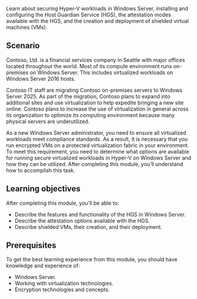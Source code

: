 Learn about securing Hyper-V workloads in Windows Server, installing and configuring the Host Guardian Service (HGS), the attestation modes available with the HGS, and the creation and deployment of shielded virtual machines (VMs).

## Scenario

Contoso, Ltd. is a financial services company in Seattle with major offices located throughout the world. Most of its compute environment runs on-premises on Windows Server. This includes virtualized workloads on Windows Server 2016 hosts.

Contoso IT staff are migrating Contoso on-premises servers to Windows Server 2025. As part of the migration, Contoso plans to expand into additional sites and use virtualization to help expedite bringing a new site online. Contoso plans to increase the use of virtualization in general across its organization to optimize its computing environment because many physical servers are underutilized.

As a new Windows Server administrator, you need to ensure all virtualized workloads meet compliance standards. As a result, it is necessary that you run encrypted VMs on a protected virtualization fabric in your environment. To meet this requirement, you need to determine what options are available for running secure virtualized workloads in Hyper-V on Windows Server and how they can be utilized. After completing this module, you’ll understand how to accomplish this task.

## Learning objectives

After completing this module, you'll be able to:

- Describe the features and functionality of the HGS in Windows Server.
- Describe the attestation options available with the HGS.
- Describe shielded VMs, their creation, and their deployment.

## Prerequisites

To get the best learning experience from this module, you should have knowledge and experience of:

- Windows Server.
- Working with virtualization technologies.
- Encryption technologies and concepts.
